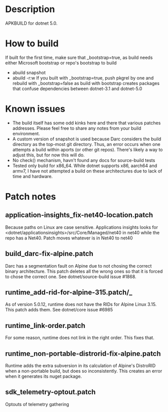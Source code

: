 # Description
APKBUILD for dotnet 5.0.
 
# How to build
If built for the first time, make sure that _bootstrap=true, as build
needs either Microsoft bootstrap or repo's bootstrap to build
* abuild snapshot
* abuild -r:w
If you built with _bootstrap=true, push pkgrel by one and rebuild with
_bootstrap=false as build with bootstrap creates packages that confuse
dependencies between dotnet-3.1 and dotnet-5.0

# Known issues
* The build itself has some odd kinks here and there that various patches
addresses. Please feel free to share any notes from your build environment.
* A custom version of snapshot is used because Darc considers the build 
directory as the top-most git  directory. Thus, an error occurs when one 
attempts a build within aports (or other git repos). There's likely
a way to adjust this, but for now this will do.
* No check() mechanism, havn't found any docs for source-build tests
* Tested only build for x86_64. While dotnet supports x86, aarch64 and
armv7, I have not attempted a build on these architectures due to lack
of time and hardware.


# Patch notes

## application-insights_fix-net40-location.patch
   Because paths on Linux are case sensitive. Applications insights looks
   for <dotnet/applicationsinsights>/src/Core/Managed/net40 in net40 
   while the repo has a Net40. Patch moves whatever is in Net40 to net40
## build_darc-fix-alpine.patch
   Darc has a segmentation fault on Alpine due to not chosing the correct
   binary architecture. This patch deletes all the wrong ones so that it
   is forced to chose the correct one. See dotnet/source-build issue #1868.
## runtime_add-rid-for-alpine-315.patch/_
   As of version 5.0.12, runtime does not have the RIDs for Alpine Linux 3.15.
   This patch adds them. See dotnet/core issue #6985 
## runtime_link-order.patch
   For some reason, runtime does not link in the right order. This fixes that.
## runtime_non-portable-distrorid-fix-alpine.patch
   Runtime adds the extra subversion in its calculation of Alpine's DistroRID
   when a non-portable build, but does so inconsistently. This creates an error
   when it generates its nuget package.
## sdk_telemetry-optout.patch
   Optouts of telemetry gathering

